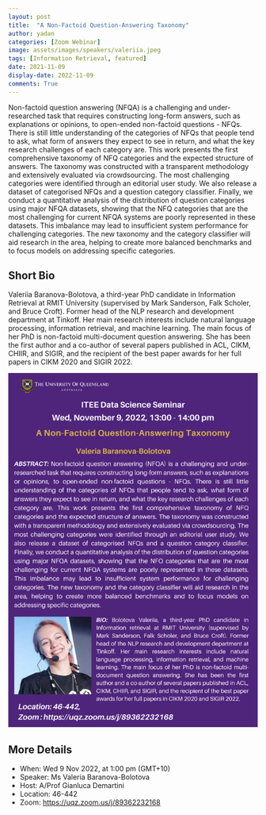 ```yaml
---
layout: post
title:  "A Non-Factoid Question-Answering Taxonomy"
author: yadan
categories: [Zoom Webinar]
image: assets/images/speakers/valeriia.jpeg
tags: [Information Retrieval, featured]
date: 2021-11-09
display-date: 2022-11-09
comments: True
---
```

Non-factoid question answering (NFQA) is a challenging and under-researched task that requires constructing long-form answers, such as explanations or opinions, to open-ended non-factoid questions - NFQs. There is still little understanding of the categories of NFQs that people tend to ask, what form of answers they expect to see in return, and what the key research challenges of each category are. This work presents the first comprehensive taxonomy of NFQ categories and the expected structure of answers. The taxonomy was constructed with a transparent methodology and extensively evaluated via crowdsourcing. The most challenging categories were identified through an editorial user study. We also release a dataset of categorised NFQs and a question category classifier. Finally, we conduct a quantitative analysis of the distribution of question categories using major NFQA datasets, showing that the NFQ categories that are the most challenging for current NFQA systems are poorly represented in these datasets. This imbalance may lead to insufficient system performance for challenging categories. The new taxonomy and the category classifier will aid research in the area, helping to create more balanced benchmarks and to focus models on addressing specific categories.

## Short Bio

Valeriia Baranova-Bolotova, a third-year PhD candidate in Information Retrieval at RMIT University (supervised by Mark Sanderson, Falk Scholer, and Bruce Croft). Former head of the NLP research and development department at Tinkoff. Her main research interests include natural language processing, information retrieval, and machine learning. The main focus of her PhD is non-factoid multi-document question answering. She has been the first author and a co-author of several papers published in ACL, CIKM, CHIIR, and SIGIR, and the recipient of the best paper awards for her full papers in CIKM 2020 and SIGIR 2022.

![Valeriia-poster](/assets/images/posters/qa-poster.png)

## More Details
+ When: Wed 9 Nov 2022, at 1:00 pm (GMT+10)
+ Speaker: Ms Valeria Baranova-Bolotova
+ Host: A/Prof Gianluca Demartini 
+ Location: 46-442
+ Zoom: https://uqz.zoom.us/j/89362232168


